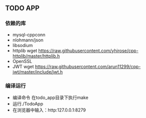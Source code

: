 ## TODO APP
### 依赖的库
* mysql-cppconn
* nlohmann/json
* libsodium
* httplib	wget https://raw.githubusercontent.com/yhirose/cpp-httplib/master/httplib.h
* OpenSSL
* JWT		wget https://raw.githubusercontent.com/arun11299/cpp-jwt/master/include/jwt.h

### 编译运行
* 编译命令 在todo_app目录下执行make
* 运行./TodoApp
* 在浏览器中输入：http:127.0.0.1:8279
